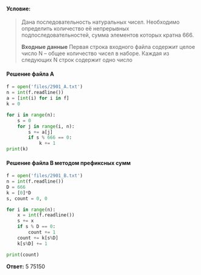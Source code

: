 #### Условие:
> Дана последовательность натуральных чисел. Необходимо определить количество её непрерывных подпоследовательностей, сумма элементов которых кратна 666.
> 
> **Входные данные**
> Первая строка входного файла содержит целое число N – общее количество чисел в наборе. Каждая из следующих N строк содержит одно число

#### Решение файла A
```python
f = open('files/2901_A.txt')
n = int(f.readline())
a = [int(i) for i in f]
k = 0

for i in range(n):
    s = 0
    for j in range(i, n):
        s += a[j]
        if s % 666 == 0:
            k += 1
print(k)
```

#### Решение файла B методом префиксных сумм
```python
f = open('files/2901_B.txt')
n = int(f.readline())
D = 666
k = [0]*D
s, count = 0, 0

for i in range(n):
    x = int(f.readline())
    s += x
    if s % D == 0:
        count += 1
    count += k[s%D]
    k[s%D] += 1

print(count)
```

**Ответ:** 5 75150
